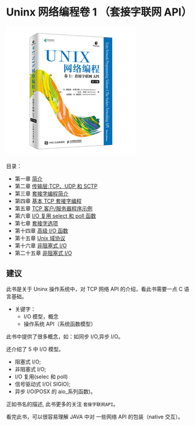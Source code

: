 # Uninx 网络编程卷 1 （套接字联网 API）

![unix-1.jpg](./images/unix-1.jpg)

目录：

- 第一章 [简介](chapter-01.md)
- 第二章 [传输层:TCP、UDP 和 SCTP](chapter-02.md)
- 第三章 [套接字编程简介](chapter-03.md)
- 第四章 [基本 TCP 套接字编程](chapter-04.md)
- 第五章 [TCP 客户/服务器程序示例](chapter-05.md)
- 第六章 [I/O 复用 select 和 poll 函数](chapter-06.md)
- 第七章 [套接字选项](chapter-07.md)
- 第十四章 [高级 I/O 函数](chapter-14.md)
- 第十五章 [Unix 域协议](chapter-15.md)
- 第十六章 [非阻塞式 I/O](chapter-16.md)
- 第二十五章 [非阻塞式 I/O](chapter-25.md)

## 建议

此书是关于 Uninx 操作系统中，对 TCP 网络 API 的介绍，看此书需要一点 C 语言基础。

- 关键字：
  - I/O 模型，概念
  - 操作系统 API（系统函数模型）

此书中提供了很多概念，如：如同步 I/O,异步 I/O。

还介绍了 5 中 I/O 模型。

- 阻塞式 I/O;
- 非阻塞式 I/O;
- I/O 复用(selec 和 poll)
- 信号驱动式 I/O( SIGIO);
- 异步 I/O(POSX 的 aio\_系列函数)。

正如书名的描述, 此书更多的关注 `套接字联网API`。

看完此书，可以很容易理解 JAVA 中对 一些网络 API 的包装（native 交互）。
